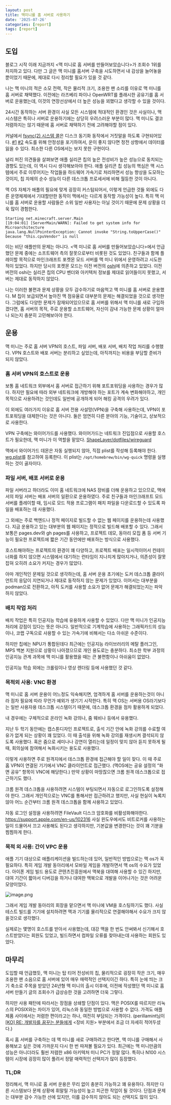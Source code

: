 ```yaml
---
layout: post
title: 맥미니를 홈 서버로 사용하기
date: '2025-07-26'
categories: [report]
tags: [report]
---
```


## 도입

블로그 시작 이래 지금까지 &lt;맥 미니로 홈 서버를 만들어보았습니다&gt;가 조회수 1위를 차지하고 있다. 다만 그 글은 맥 미니를 홈서버 구축을 시도하면서 내 감상을 늘어놓을 뿐이었기 때문에, 제대로 다시 정리할 필요가 있을 것 같다.

나는 맥 미니의 적은 소모 전력, 작은 물리적 크기, 조용한 팬 소리를 이유로 맥 미니를 홈 서버로 채택했다. 이전에는 라즈베리 파이나 OpenWRT를 플래시한 공유기를 홈 서버로 운용했는데, 이것의 연장선상에서 더 높은 성능을 꾀했다고 생각할 수 있을 것이다.

24시간 동작하는 서버 환경이 사실 모든 시스템에 적대적인 환경인 것은 사실이나, 맥 시스템은 특히나 서버로 운용하기에는 상당히 우려스러운 부분이 많다. 맥 미니도 결코 저렴하지는 않기 때문에 홈 서버로 채택하기 전에 고려해야할 점이 있다.

커널에서 [fsync(2) 시스템 콜](https://developer.apple.com/library/archive/documentation/System/Conceptual/ManPages_iPhoneOS/man2/fsync.2.html)은 디스크 동기화 동작에서 거짓말을 하도록 구현되어있다. [#1](https://news.ycombinator.com/item?id=30370551) [#2](https://web.archive.org/web/20220217073532/https://twitter.com/marcan42/status/1494213855387734019) 속도를 위해 안정성을 포기하여서, 운이 좋지 않다면 정전 상항에서 데이터를 잃을 수 있다. 최소한 다른 OS에서는 보지 못한 구현이다.

널리 퍼진 의견들을 살펴보면 애플 실리콘 칩의 높은 전성비가 높은 성능으로 동치되는 경향도 있는데, 이 역시 다시 생각해보아야 한다. 애플 실리콘 칩 성능의 핵심은 맥 시스템에서 주로 이루어지는 작업들을 하드웨어 가속기로 처리하면서 성능 향상을 도모하는 것이지, 칩 자체의 순수 성능이 다른 데스크톱 프로세서에 비해 월등한 것이 아니다.

맥 OS 자체가 애플의 필요에 맞게 굉장히 커스텀되어서, 이렇게 언급한 것들 외에도 다른 운영체제에서 기대할만한 동작이 맥에서는 다르게 동작할 가능성이 높다. 특히 맥 미니를 홈 서버로 운용할 사람들은 소위 일반 사용자는 아닐 것이기 때문에 문제 상황을 더욱 많이 경험한다.

```
Starting net.minecraft.server.Main
[19:04:01] [ServerMain/WARN]: Failed to get system info for Microarchitecture
java.lang.NullPointerException: Cannot invoke "String.toUpperCase()" because "this.cpuVendor" is null
```

이는 비단 애플만의 문제는 아니다. &lt;맥 미니로 홈 서버를 만들어보았습니다&gt;에서 언급했던 문제 중에는 소프트웨어 측의 잘못으로부터 비롯된 것도 있었다. 친구들과 함께 플레이할 목적으로 마인크래프트 포켓몬 모드 서버를 맥 미니 위에서 운영하려고 시도한 적이 있었다. 하지만 당시의 포켓몬 모드는 이전 버전의 [oshi](https://github.com/oshi/oshi)에 의존하고 있었다. 이전 버전의 oshi는 실리콘 칩의 CPU 벤더와 아키텍처 정보를 제대로 읽어들이지 못했고, 서버는 제대로 동작하지 않았다.

나는 이러한 불편과 문제 상황을 모두 감수하기로 마음먹고 맥 미니를 홈 서버로 운용했다. M 칩이 보급되면서 높아진 맥 점유율로 대부분의 문제는 해결되었을 것으로 생각한다. 그럼에도 다양한 문제가 잠재되어있으므로 홈 서버를 위해서 맥 미니를 새로 구입하겠다면, 홈 서버의 목적, 주로 운용할 소프트웨어, 자신이 감내 가능한 문제 상황이 얼마나 되는지 충분히 고민해보아야 한다.

## 운용

맥 미니는 주로 홈 서버 VPN의 호스트, 파일 서버, 배포 서버, 배치 작업 처리를 수행했다. VPN 호스트와 배포 서버는 분리하고 싶었는데, 아직까지는 비용을 부담할 준비가 되지 않았다.

### 홈 서버 VPN의 호스트로 운용

보통 홈 네트워크 외부에서 홈 서버로 접근하기 위해 포트포워딩을 사용하는 경우가 많다. 하지만 필요에 따라 외부 네트워크에 개방해야 하는 포트가 계속 변화해야하고, 개인 목적으로 사용하려는 것인데도 일반에 공개하게 되어 해킹 공격의 우려가 있다.

이 외에도 여러가지 이유로 홈 서버 전용 사설망(VPN)을 구축해 사용하는데, VPN이 포트포워딩을 대체한다는 것은 아니다. 둘은 엄연히 다른 분야의 기능, 기술이고, 상보적으로 사용한다.

VPN 구축에는 와이어가드를 사용했다. 와이어가드는 네트워크 진입점으로 사용할 호스트가 필요한데, 맥 미니가 이 역할을 맡았다. [ShapeLayer/dotfiles/wireguard](https://github.com/ShapeLayer/dotfiles/tree/main/wireguard)

맥에서 와이어가드 데몬은 자동 실행되지 않아, 직접 plist를 작성해 등록해야 한다. [wg.plist](https://github.com/ShapeLayer/dotfiles/blob/main/wireguard/client/macos/com.wireguard.wg%5Bn%5D.plist)를 참고하여 등록한다. 이 plist는 `/opt/homebrew/bin/wg-quick` 명령을 실행하는 것이 골자이다.

### 파일 서버, 배포 서버로 운용

파일 서버라고 하더라도 이미 홈 네트워크에 NAS 장비를 더해 운용하고 있으므로, 맥에서의 파일 서버는 배포 서버의 일환으로 운용하였다. 주로 친구들과 마인크래프트 모드 서버를 플레이할 때, 임시로 모드 적용 프로그램이 패치 파일을 다운로드할 수 있도록 파일을 배포하는 데 사용했다.

그 외에는 주로 백엔드나 정적 페이지로 빌드할 수 없는 웹 페이지를 운용하는데 사용했다. 지금 운용하고 있는 대부분의 웹 페이지는 정적으로 빌드해 배포할 수 있다. 그래서 보통은 pages.dev와 gh pages를 사용하고, 프로젝트 데모, 동아리 모집 폼 등 서버 기능이 필요한 프로젝트에 짧은 기간 동안에만 배포하는 방식으로 사용했다.

호스트해야하는 프로젝트의 환경이 꽤 다양하고, 프로젝트 배포는 일시적이어서 컨테이너화를 하지 않으면 시스템에서 대기하는 런타임이 지나치게 많아지거나, 의존성이 잘못 잡혀 오히려 소요가 커지는 경우가 많았다.

아마 개인적인 문제일 것으로 생각하는데, 홈 서버 운용 초기에는 도커 데스크톱 클라이언트의 응답이 지연되거나 제대로 동작하지 않는 문제가 있었다. 이어서는 대부분을 podman으로 전환하고, 아직 도커를 사용할 소요가 없어 문제가 해결되었는지는 파악하지 않았다.

### 배치 작업 처리

배치 작업은 특히 인공지능 학습에 유용하게 사용할 수 있었다. 다만 맥 미니가 인공지능 처리에 강점이 있다는 뜻은 아니다. 일반적으로 기계학습에 사용하는 그래픽카드의 성능이나, 코랩 구독으로 사용할 수 있는 가속기에 비해서는 다소 아쉬운 수준이다.

하지만 칩에는 NPU가 통합된데다 최근에는 인공지능 라이브러리의 메탈 플러그인, MPS 백본 지원으로 상황이 나아졌으므로 개인 용도로는 충분하다. 최소한 학부 과정의 인공지능 관계 과목에 맥 미니를 활용했을 때는 큰 불편함이나 아쉬움이 없었다.

인공지능 학습 외에는 크롤링이나 영상 렌더링 등에 사용했던 것 같다.

### 목적외 사용: VNC 환경

맥 미니로 홈 서버 운용이 어느정도 익숙해지면, 엄격하게 홈 서버를 운용하는것이 아니라 점차 필요에 따라 무언가 예외가 생기기 시작한다. 특히 맥 OS는 서버용 OS라기보다는 일반 사용자용 데스크톱 시스템이기 때문에, 데스크톱 환경을 점차 활용하게 되었다.

내 경우에는 구체적으로 온라인 녹화 강의나, 줌 웨비나 등에서 유용했다.

지난 두 학기 동안에는 캡스톤디자인 프로젝트로, 출석 기간 안에 녹화 강의를 수료할 여유가 없게 되는 상황이 꽤 있었다. 이 때 출석을 위해 녹화 강의를 재생시켜 결석되지 않도록 사용했다. 혹은 줌으로 세미나나 강연이 열리는데 일정이 맞지 않아 듣지 못하게 될 때, 회의실에 참여해서 녹화시키는 용도로 사용했다.

이렇게 사용하면 주로 원격지에서 데스크톱 환경에 접근해야 할 일이 잦다. 이 때 주로 홈 VPN이 연결된 기기에서 VNC 클라이언트로 접근했다. (맥OS에는 공유 설정의 “화면 공유” 항목이 VNC에 해당한다.) 만약 상황이 마땅찮으면 크롬 원격 데스크톱으로 접근하기도 했다.

크롬 원격 데스크톱을 사용하려면 시스템이 부팅되면서 자동으로 로그인하도록 설정해야 한다. 그래서 개인적으로는 VNC를 통해서만 접근하려고 했지만, 사실 현실이 녹록치 않아 어느 순간부터 크롬 원격 데스크톱을 함께 사용하고 있었다.

자동 로그인 설정을 사용하려면 FileVault 디스크 암호화를 비활성화해야한다. https://support.apple.com/en-us/102316 사실 윈도우에서도 비트로커를 사용하는 일이 드물어서 끄고 사용해도 된다고 생각하지만, 기본값을 변경한다는 것이 꽤 기분을 찜찜하게 한다.

### 목적 외 사용: 간이 VPC 운용

애플 기기 대상으로 애플리케이션을 빌드하는데 있어, 일반적인 방법으로는 맥 os가 꼭 필요하다. 특히 게임 개발 동아리에서 모바일 게임을 개발하면서 맥 os의 수요가 있었다. 아이폰 게임 빌드 용도로 콘텐츠진흥원에서 맥북을 대여해 사용할 수 있긴 하지만, 대여 기간이 짧아서 디버깅을 하거나 대여한 맥북으로 개발을 이어나가는 것은 어려운 모양이었다.

![image.png](/static/posts/2025-07-26-operating-home-server-with-mac-mini/image.png)

그래서 게임 개발 동아리의 회장을 맡으면서 맥 미니에 VM을 호스팅하기도 했다. 사실 테스트 빌드를 기기에 설치하려면 맥과 기기를 물리적으로 연결해야해서 수요가 크지 않을것으로 생각했다.

실제로는 몇명이 호스트를 받아서 사용했는데, 대강 맥을 한 번도 안써봐서 신기해서 호스트받았다는 회원도 있었고, 빌드하면서 컴파일 오류를 찾아내는데 사용하는 회원도 있었다.

## 마무리

도입할 때 언급했듯, 맥 미니는 탑 티어 전성비의 칩, 물리적으로 굉장히 작은 크기, 매우 조용한 팬 소음으로 홈 서버에 있어 매우 매력적인 선택지이긴 하다. 특히 눈에 띄는 크기 축소로 주목을 받았던 24년형 맥 미니의 출시 이후에, 이전에 작성했던 맥 미니로 홈 서버 만들기 글의 조회수가 급상승한 것을 고려하면 더욱 그렇다.

하지만 사용 패턴에 따라서는 장점을 상쇄할 단점이 있다. 맥은 POSIX를 따르지만 리눅스의 POSIX와는 차이가 있어, 리눅스와 동일한 방법으로 사용할 수 없다. 가격도 애플 제품 사이에서는 저렴한 편이라고는 하나, 여전히 부담되는 가격이다. (perillamint님이 [[KO] RE: 개발자를 꿈꾸는 분들에게](https://blog.quendi.moe/2022/09/08/ko-re-%ea%b0%9c%eb%b0%9c%ec%9e%90%eb%a5%bc-%ea%bf%88%ea%be%b8%eb%8a%94-%eb%b6%84%eb%93%a4%ec%97%90%ea%b2%8c/) &lt;장비 지원&gt; 부분에서 조금 더 자세히 적어두셨다.)

혹시 홈 서버를 구축하는 데 맥 미니를 새로 구매하려고 한다면, 맥 미니를 구매해서 사용해보고 싶은 것에 가까운지 다시 한 번 따져볼 필요가 있다. 최근에는 맥 미니만큼의 성능은 아니더라도 훨씬 저렴한 x86 아키텍처 미니 PC가 정말 많다. 특히나 N100 시스템이 시장에 굉장히 많이 풀려서 정말 매력적인 선택지가 많이 등장했다.

### TL;DR
정리해서, 맥 미니로 홈 서버 운용은 무리 없이 충분히 가능하고 꽤 유용하다. 하지만 다른 시스템보다 문제 상황에 휘말릴 가능성이 높고 피곤한 작업이 될 것이다. 단점과 문제는 대부분 감수 가능한 선에 있지만, 이를 감수하지 않아도 되는 선택지도 많이 있다.
